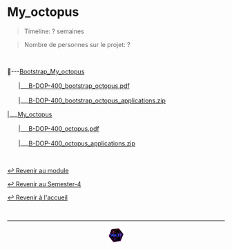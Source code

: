 # My_octopus

> Timeline: ? semaines

> Nombre de personnes sur le projet: ?

<br>

📂---[Bootstrap_My_octopus](https://github.com/Studio-17/Epitech-Subjects/tree/main/Semester-4/B-DOP-400/My_octopus/Bootstrap_My_octopus)

ㅤㅤ|\_\_\_[B-DOP-400_bootstrap_octopus.pdf](https://github.com/Studio-17/Epitech-Subjects/blob/main/Semester-4/B-DOP-400/My_octopus/Bootstrap_My_octopus/B-DOP-400_bootstrap_octopus.pdf)

ㅤㅤ|\_\_\_[B-DOP-400_bootstrap_octopus_applications.zip](https://github.com/Studio-17/Epitech-Subjects/blob/main/Semester-4/B-DOP-400/My_octopus/Bootstrap_My_octopus/B-DOP-400_bootstrap_octopus_applications.zip)

|\_\_\_[My_octopus](https://github.com/Studio-17/Epitech-Subjects/tree/main/Semester-4/B-DOP-400/My_octopus/My_octopus)

ㅤㅤ|\_\_\_[B-DOP-400_octopus.pdf](https://github.com/Studio-17/Epitech-Subjects/blob/main/Semester-4/B-DOP-400/My_octopus/My_octopus/B-DOP-400_octopus.pdf)

ㅤㅤ|\_\_\_[B-DOP-400_octopus_applications.zip](https://github.com/Studio-17/Epitech-Subjects/blob/main/Semester-4/B-DOP-400/My_octopus/My_octopus/B-DOP-400_octopus_applications.zip)


<br>

[↩️ Revenir au module](https://github.com/Studio-17/Epitech-Subjects/tree/main/Semester-4/B-DOP-400)

[↩️ Revenir au Semester-4](https://github.com/Studio-17/Epitech-Subjects/tree/main/Semester-4)

[↩️ Revenir à l'accueil](https://github.com/Studio-17/Epitech-Subjects)

<br>

---

<div align="center">

<a href="https://github.com/Studio-17" target="_blank"><img src="../../../assets/voc17.gif" width="40"></a>

</div>